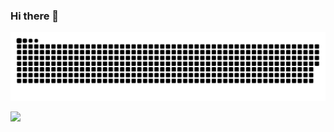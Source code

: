 ### Hi there 👋

![github contribution grid snake animation](https://github.com/garlinhs/garlinhs/blob/output/github-contribution-grid-snake.svg)

![](https://komarev.com/ghpvc/?username=garlinhs)